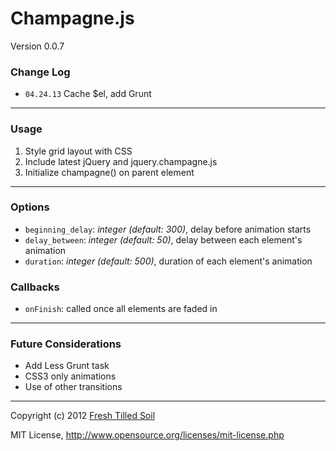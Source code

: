 # Champagne.js
Version 0.0.7

### Change Log
- `04.24.13` Cache $el, add Grunt

---

### Usage
1. Style grid layout with CSS
2. Include latest jQuery and jquery.champagne.js
3. Initialize champagne() on parent element

---

### Options
- `beginning_delay`: _integer (default: 300)_, delay before animation starts
- `delay_between`: _integer (default: 50)_, delay between each element's animation
- `duration`: _integer (default: 500)_, duration of each element's animation

### Callbacks
- `onFinish`: called once all elements are faded in

---

### Future Considerations
- Add Less Grunt task
- CSS3 only animations
- Use of other transitions

---

Copyright (c) 2012 [Fresh Tilled Soil](http://freshtilledsoil.com)

MIT License, http://www.opensource.org/licenses/mit-license.php
